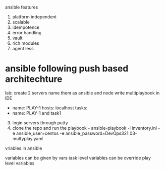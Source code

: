 ansible features
1. platform independent
2. scalable
3. idempotence
4. error handling
5. vault
6. rich modules
7. agent less
 # ansible following push based architechture
 lab: create 2 servers name them as ansible and node
 write multiplaybook in IDE
 - name: PLAY-1
  hosts: localhost
  tasks:
  - name: PLAY-1 and task1
3. login servers through putty
4. clone the repo and run the playbook - ansible-playbook -i inventory.ini -e ansible_user=centos -e
 ansible_password=DevOps321 03-multyplay.yaml

vriables in ansible

variables can be given by vars
task level variables can be override play level variables


 
 
